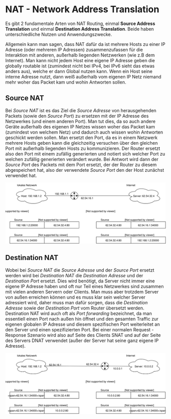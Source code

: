 # NAT - Network Address Translation

Es gibt 2 fundamentale Arten von NAT Routing, einmal **Source Address Translation** und einmal **Destination Address Translation**. Beide haben unterschiedliche Nutzen und Anwendungszwecke.

Allgemein kann man sagen, dass NAT dafür da ist mehrere Hosts zu einer IP Adresse (oder mehreren IP Adressen) zusammenzufassen für die Interaktion mit anderen, außerhalb liegenden Netzwerken (wie z.B dem Internet). Man kann nicht jedem Host eine eigene IP Adresse geben die globally routable ist (zumindest nicht bei IPv4, bei IPv6 sieht das etwas anders aus), welche er dann Global nutzen kann. Wenn ein Host seine interne Adresse nutzt, dann weiß außerhalb vom eigenen IP Netz niemand mehr woher das Packet kam und wohin Antworten sollen.

## Source NAT

Bei *Source NAT* ist es das Ziel die *Source Adresse* von herausgehenden Packets (sowie den *Source Port*) zu ersetzen mit der IP Adresse des Netzwerkes (und einem anderen Port). Man tut dies, da so auch andere Geräte außerhalb des eigenen IP Netzes wissen woher das Packet kam (zumindest von welchem Netz) und dadurch auch wissen wohin Antworten geschickt werden sollen. Man ersetzt den Port, da es in einem Netzwerk mehrere Hosts geben kann die gleichzeitig versuchen über den gleichen Port mit außerhalb liegenden Hosts zu kommunizieren. Der Router ersetzt also den Port mit einem zufällig generierten und notiert sich welcher Port zu welchen zufällig generierten verändert wurde. Bei Antwort wird dann der *Source Port* des Packets mit dem Port ersetzt, der der Router zu diesem abgespeichert hat, also der verwendete *Source Port* den der Host zunächst verwendet hat.

![S-NAT Grafik](../assets/LTI-diagrams-S-NAT.svg)

## Destination NAT

Wobei bei *Source NAT* die *Source Adresse* und der *Source Port* ersetzt werden wird bei *Destination NAT* die *Destination Adresse* und der *Destination Port* ersetzt. Dies wird benötigt, da Server nicht immer eine eigene IP Adresse haben und oft nur Teil eines Netzwerkes sind zusammen mit vielen anderen Servern oder Clients. Man muss aber trotzdem Server von außen erreichen können und es muss klar sein welcher Server adressiert wird, daher muss man dafür sorgen, dass die *Destination Adresse* sowie der *Destination Port* vom Router übersetzt werden. Destination NAT wird auch oft als *Port forwarding* bezeichnet, da man essentiell einen Port nach außen hin öffnet und den gesamten Traffic zur eigenen globalen IP Adresse und diesem spezifischen Port weiterleitet an den Server und einen spezifizierten Port. Bei einer normalen Request - Response Szenario wird also auf Seite des Clients SNAT und auf der Seite des Servers DNAT verwendet (außer der Server hat seine ganz eigene IP Adresse).

![D-NAT Grafik](../assets/LTI-diagrams-D-NAT.svg)
